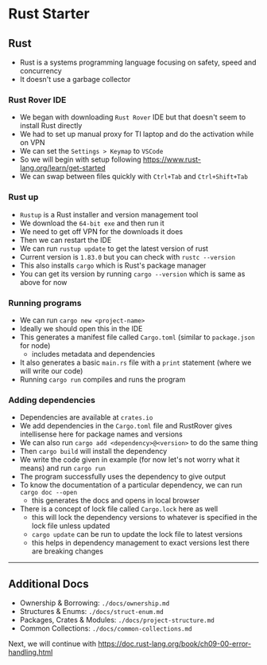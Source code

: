 # Rust Starter

## Rust

- Rust is a systems programming language focusing on safety, speed and concurrency
- It doesn't use a garbage collector

### Rust Rover IDE

- We began with downloading `Rust Rover` IDE but that doesn't seem to install Rust directly
- We had to set up manual proxy for TI laptop and do the activation while on VPN
- We can set the `Settings > Keymap` to `VSCode`
- So we will begin with setup following https://www.rust-lang.org/learn/get-started
- We can swap between files quickly with `Ctrl+Tab` and `Ctrl+Shift+Tab`

### Rust up

- `Rustup` is a Rust installer and version management tool
- We download the `64-bit exe` and then run it
- We need to get off VPN for the downloads it does
- Then we can restart the IDE
- We can run `rustup update` to get the latest version of rust
- Current version is `1.83.0` but you can check with `rustc --version`
- This also installs `cargo` which is Rust's package manager
- You can get its version by running `cargo --version` which is same as above for now

### Running programs

- We can run `cargo new <project-name>`
- Ideally we should open this in the IDE
- This generates a manifest file called `Cargo.toml` (similar to `package.json` for node)
  - includes metadata and dependencies
- It also generates a basic `main.rs` file with a `print` statement (where we will write our code)
- Running `cargo run` compiles and runs the program

### Adding dependencies

- Dependencies are available at `crates.io` 
- We add dependencies in the `Cargo.toml` file and RustRover gives intellisense here for package names and versions
- We can also run `cargo add <dependency>@<version>` to do the same thing
- Then `cargo build` will install the dependency
- We write the code given in example (for now let's not worry what it means) and run `cargo run`
- The program successfully uses the dependency to give output
- To know the documentation of a particular dependency, we can run `cargo doc --open`
  - this generates the docs and opens in local browser
- There is a concept of lock file called `Cargo.lock` here as well
  - this will lock the dependency versions to whatever is specified in the lock file unless updated
  - `cargo update` can be run to update the lock file to latest versions
  - this helps in dependency management to exact versions lest there are breaking changes

---

## Additional Docs

- Ownership & Borrowing: `./docs/ownership.md`
- Structures & Enums: `./docs/struct-enum.md`
- Packages, Crates & Modules: `./docs/project-structure.md`
- Common Collections: `./docs/common-collections.md`

Next, we will continue with https://doc.rust-lang.org/book/ch09-00-error-handling.html
